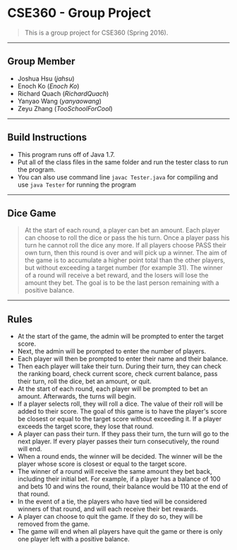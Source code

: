 # CSE360 - Group Project 

> This is a group project for CSE360 (Spring 2016).

***

## Group Member

- Joshua Hsu (*jahsu*)
- Enoch Ko (*Enoch Ko*)
- Richard Quach (*RichardQuach*)
- Yanyao Wang (*yanyaowang*)
- Zeyu Zhang (*TooSchoolForCool*)

***
## Build Instructions
- This program runs off of Java 1.7. 
- Put all of the class files in the same folder and run the tester class to run the program.
- You can also use command line `javac Tester.java` for compiling and use `java Tester` for running the program

***

## Dice Game

>  At the start of each round, a player can bet an amount. Each player can choose to roll the dice or pass the his turn. Once a player pass his turn he cannot roll the dice any more. If all players choose PASS their own turn, then this round is over and will pick up a winner. The aim of the game is to accumulate a higher point total than the other players, but without exceeding a target number (for example 31). The winner of a round will receive a bet reward, and the losers will lose the amount they bet. The goal is to be the last person remaining with a positive balance. 

***

## Rules
- At the start of the game, the admin will be prompted to enter the target score.
- Next, the admin will be prompted to enter the number of players.
- Each player will then be prompted to enter their name and their balance.
- Then each player will take their turn. During their turn, they can check the ranking board, check current score, check current balance, pass their turn, roll the dice, bet an amount, or quit.
- At the start of each round, each player will be prompted to bet an amount. Afterwards, the turns will begin.
- If a player selects roll, they will roll a dice. The value of their roll will be added to their score. The goal of this game is to have the player's score be closest or equal to the target score without exceeding it. If a player exceeds the target score, they lose that round.
- A player can pass their turn. If they pass their turn, the turn will go to the next player. If every player passes their turn consecutively, the round will end.
- When a round ends, the winner will be decided. The winner will be the player whose score is closest or equal to the target score.
- The winner of a round will receive the same amount they bet back, including their initial bet. For example, if a player has a balance of 100 and bets 10 and wins the round, their balance would be 110 at the end of that round.
- In the event of a tie, the players who have tied will be considered winners of that round, and will each receive their bet rewards.
- A player can choose to quit the game. If they do so, they will be removed from the game.
- The game will end when all players have quit the game or there is only one player left with a positive balance.
